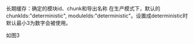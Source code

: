 长期缓存：确定的模块id、chunk和导出名称
在生产模式下，默认的chunkIds:"deterministic", moduleIds:"deterministic"。设置成deterministic时默认最小3为数字会被使用。

如图3